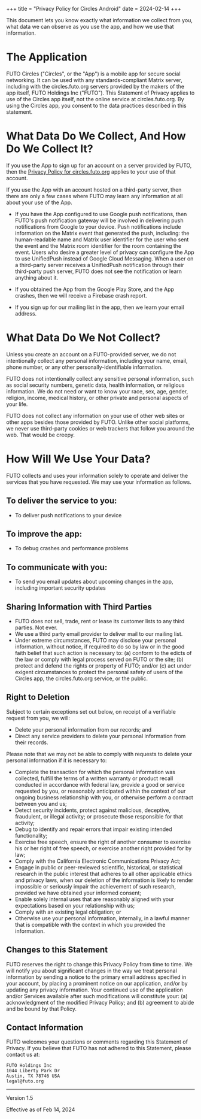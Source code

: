+++
title = "Privacy Policy for Circles Android"
date = 2024-02-14
+++


This document lets you know exactly what information we collect from you, what data we can observe as you use the app, and how we use that information.


# The Application
FUTO Circles ("Circles", or the "App") is a mobile app for secure social networking.  It can be used with any standards-compliant Matrix server, including with the circles.futo.org servers provided by the makers of the app itself, FUTO Holdings Inc ("FUTO").  This Statement of Privacy applies to use of the Circles app itself, not the online service at circles.futo.org.  By using the Circles app, you consent to the data practices described in this statement.


# What Data Do We Collect, And How Do We Collect It?

If you use the App to sign up for an account on a server provided by FUTO, then the <a href='/privacy/service/index.html'>Privacy Policy for circles.futo.org</a> applies to your use of that account.

If you use the App with an account hosted on a third-party server, then there are only a few cases where FUTO may learn any information at all about your use of the App.

* If you have the App configured to use Google push notifications, then FUTO's push notification gateway will be involved in delivering push notifications from Google to your device.  Push notifications include information on the Matrix event that generated the push, including: the human-readable name and Matrix user identifier for the user who sent the event and the Matrix room identifier for the room containing the event.  Users who desire a greater level of privacy can configure the App to use UnifiedPush instead of Google Cloud Messaging.  When a user on a third-party server receives a UnifiedPush notification through their third-party push server, FUTO does not see the notification or learn anything about it.

* If you obtained the App from the Google Play Store, and the App crashes, then we will receive a Firebase crash report.

* If you sign up for our mailing list in the app, then we learn your email address.


# What Data Do We Not Collect?

Unless you create an account on a FUTO-provided server, we do not intentionally collect any personal information, including your name, email, phone number, or any other personally-identifiable information.

FUTO does not intentionally collect any sensitive personal information, such as social security numbers, genetic data, health information, or religious information. We do not need or want to know your race, sex, age, gender, religion, income, medical history, or other private and personal aspects of your life.

FUTO does not collect any information on your use of other web sites or other apps besides those provided by FUTO. Unlike other social platforms, we never use third-party cookies or web trackers that follow you around the web. That would be creepy.


# How Will We Use Your Data?

FUTO collects and uses your information solely to operate and deliver the services that you have requested. We may use your information as follows.

## To deliver the service to you:
* To deliver push notifications to your device

## To improve the app:
* To debug crashes and performance problems

## To communicate with you:
* To send you email updates about upcoming changes in the app, including important security updates

## Sharing Information with Third Parties
* FUTO does not sell, trade, rent or lease its customer lists to any third parties. Not ever.
* We use a third party email provider to deliver mail to our mailing list.
* Under extreme circumstances, FUTO may disclose your personal information, without notice, if required to do so by law or in the good faith belief that such action is necessary to: (a) conform to the edicts of the law or comply with legal process served on FUTO or the site; (b) protect and defend the rights or property of FUTO; and/or (c) act under exigent circumstances to protect the personal safety of users of the Circles app, the circles.futo.org service, or the public.


## Right to Deletion

Subject to certain exceptions set out below, on receipt of a verifiable request from you, we will:
* Delete your personal information from our records; and
* Direct any service providers to delete your personal information from their records.

Please note that we may not be able to comply with requests to delete your personal information if it is necessary to:

* Complete the transaction for which the personal information was collected, fulfill the terms of a written warranty or product recall conducted in accordance with federal law, provide a good or service requested by you, or reasonably anticipated within the context of our ongoing business relationship with you, or otherwise perform a contract between you and us;
* Detect security incidents, protect against malicious, deceptive, fraudulent, or illegal activity; or prosecute those responsible for that activity;
* Debug to identify and repair errors that impair existing intended functionality;
* Exercise free speech, ensure the right of another consumer to exercise his or her right of free speech, or exercise another right provided for by law;
* Comply with the California Electronic Communications Privacy Act;
* Engage in public or peer-reviewed scientific, historical, or statistical research in the public interest that adheres to all other applicable ethics and privacy laws, when our deletion of the information is likely to render impossible or seriously impair the achievement of such research, provided we have obtained your informed consent;
* Enable solely internal uses that are reasonably aligned with your expectations based on your relationship with us;
* Comply with an existing legal obligation; or
* Otherwise use your personal information, internally, in a lawful manner that is compatible with the context in which you provided the information.


## Changes to this Statement

FUTO reserves the right to change this Privacy Policy from time to time. We will notify you about significant changes in the way we treat personal information by sending a notice to the primary email address specified in your account, by placing a prominent notice on our application, and/or by updating any privacy information. Your continued use of the application and/or Services available after such modifications will constitute your: (a) acknowledgment of the modified Privacy Policy; and (b) agreement to abide and be bound by that Policy.


## Contact Information

FUTO welcomes your questions or comments regarding this Statement of Privacy. If you believe that FUTO has not adhered to this Statement, please contact us at:

```quote
FUTO Holdings Inc
1044 Liberty Park Dr
Austin, TX 78746 USA
legal@futo.org
```

---

Version 1.5

Effective as of Feb 14, 2024
